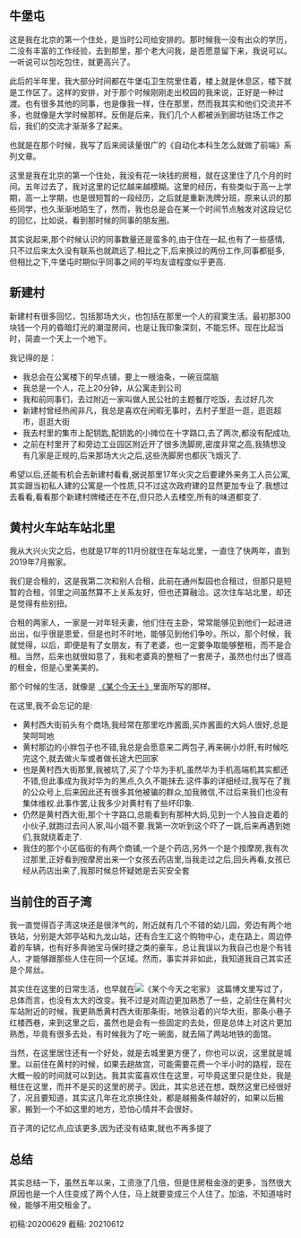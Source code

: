 

## 牛堡屯


这是我在北京的第一个住处，是当时公司给安排的。那时候我一没有出众的学历，二没有丰富的工作经验，去到那里，那个老大问我，是否愿意留下来，我说可以。一听说可以包吃包住，就更高兴了。


此后的半年里，我大部分时间都在牛堡屯卫生院里住着，楼上就是休息区，楼下就是工作区了。这样的安排，对于那个时候刚刚走出校园的我来说，正好是一种过渡。也有很多其他的同事，也是像我一样，住在那里，然而我其实和他们交流并不多，也就像是大学时候那样。反倒是后来，我们几个人都被派到廊坊驻场工作之后，我们的交流才渐渐多了起来。


也就是在那个时候，我写了后来阅读量很广的《自动化本科生怎么就做了前端》系列文章。



这里是我在北京的第一个住处，我没有花一块钱的房租，就在这里住了几个月的时间。五年过去了，我对这里的记忆越来越模糊。这里的经历，有些类似于高一上学期，高一上学期，也是很短暂的一段经历，之后就是重新洗牌分班，原来认识的那些同学，也久渐渐地陌生了，然而，我也总是会在某一个时间节点触发对这段记忆的回忆，比如说，看到那时候的同事的朋友圈。

其实说起来,那个时候认识的同事数量还是蛮多的,由于住在一起,也有了一些感情,只不过后来太久没有联系也就疏远了.相比之下,后来换过的两份工作,同事都挺多,但相比之下,牛堡屯时期似乎同事之间的平均友谊程度似乎更高.


## 新建村

新建村有很多回忆，包括那场大火，也包括在那里一个人的寂寞生活。最初那300块钱一个月的昏暗灯光的潮湿房间，也是让我印象深刻，不能忘怀。现在比起当时，简直一个天上一个地下。

我记得的是：


- 我总会在公寓楼下的早点铺，要上一根油条，一碗豆腐脑
- 我总是一个人，花上20分钟，从公寓走到公司
- 我和前同事们，去过附近一家叫做人民公社的主题餐厅吃饭，去过好几次
- 新建村曾经热闹非凡，我总是喜欢在闲暇无事时，去村子里逛一逛，逛逛超市，逛逛大街
- 我去村里的集市上配钥匙,配钥匙的小摊位在十字路口,去了两次,都没有配成功,
- 之前在村里开了和旁边工业园区附近开了很多洗脚房,密度非常之高,我猜想没有几家是正规的,后来那场大火之后,这些洗脚房也都灰飞烟灭了.


希望以后,还能有机会去新建村看看,据说那里17年火灾之后要建外来务工人员公寓,其实跟当初私人建的公寓是一个性质,只不过这次政府建的显然更加专业了.我想过去看看,看看那个新建村牌楼还在不在,但只恐人去楼空,所有的味道都变了.

##  黄村火车站车站北里


我从大兴火灾之后，也就是17年的11月份就住在车站北里，一直住了快两年，直到2019年7月搬家。

我们是合租的，这是我第二次和别人合租，此前在通州梨园也合租过，但那只是短暂的合租，邻里之间虽然算不上关系友好，但也还算融洽。这次住车站北里，却还是觉得有些别扭。

合租的两家人，一家是一对年轻夫妻，他们住在主卧，常常能够见到他们一起进进出出，似乎很是恩爱，但是也时不时地，能够见到他们争吵。所以，那个时候，我就觉得，以后，即便是有了女朋友，有了老婆，也一定要争取能够整租，而不是合租。当然，后来也就很如意了，我和老婆真的整租了一套房子，虽然也付出了很高的租金，但是心里美美的。


那个时候的生活，就像是 [《某个今天十》](https://www.jianshu.com/p/73d65147648d)里面所写的那样。


在这里,我不会忘记的是:

- 黄村西大街前头有个商场,我经常在那里吃炸酱面,买炸酱面的大妈人很好,总是笑呵呵地
- 黄村那边的小胖包子也不错,我总是会愿意来二两包子,再来碗小炒肝,有时候吃完这个,就去做火车或者做长途大巴回家
- 也是黄村西大街那里,我被坑了,买了个华为手机,虽然华为手机高端机其实都还不错,但此事成为我对华为的黑点,久久不能抹去.这件事的详细经过,我写在了我的公众号上,后来因此还有很多其他被骗的群众,加我微信,不过后来我们也没有集体维权.此事作罢,让我多少对黄村有了些坏印象.
- 仍然是黄村西大街,那个十字路口,总能看到有那种大妈,见到一个人独自走着的小伙子,就跑过去问人家,叫小姐不要.我第一次听到这个吓了一跳,后来再遇到她们,我就绕着走了.
- 我住的那个小区临街的有两个商铺,一个是个药店,另外一个是个按摩房,我有次过那里,正好看到按摩房出来一个女孩去药店里,当我走过之后,回头再看,女孩已经从药店出来了,我那时候总怀疑她是去买安全套
  


## 当前住的百子湾

我一直觉得百子湾这块还是很洋气的，附近就有几个不错的幼儿园，旁边有两个地铁站，分别是大郊亭站和九龙山站，还有合生汇这个购物中心，走在路上，周边停着的车辆，也有好多奔驰宝马保时捷之类的豪车，总让我误以为我自己也是个有钱人，才能够跟那些人住在同一个区域。然而，事实并非如此，我知道我自己其实还是个屌丝。

其实住在这里的日常生活，也早就在![《某个今天之宅家》](/2020/06/04/2020/某个今天之宅家/) 这篇博文里写过了，总体而言，也没有太大的改变。我不过是对周边更加熟悉了一些，之前住在黄村火车站附近的时候，我更熟悉黄村西大街那条街，地铁沿着的兴华大街，那条小巷子红楼西巷，来到这里之后，虽然也是会有一些固定的去处，但是总体上对这片更加熟悉，毕竟有很多去处，有时候我为了吃一碗面，就去隔了两站地铁的面馆。

当然，在这里居住还有一个好处，就是去城里更方便了，你也可以说，这里就是城里。以前住在黄村的时候，如果去趟故宫，可能需要花费一个半小时的路程，现在大概一般的时间就可以到达。我其实蛮喜欢住在这里，可毕竟这里只是住处，我是租住在这里，而并不是买的这里的房子。因此，其实总还在想，既然这里已经很好了，况且要知道，其实这几年在北京换住处，都是越搬条件越好的，如果以后搬家，搬到一个不如这里的地方，恐怕心情并不会很好。


百子湾的记忆点,应该更多,因为还没有结束,就也不再多提了

## 总结

其实总结一下，虽然五年以来，工资涨了几倍，但是住房租金涨的更多，当然很大原因也是一个人住变成了两个人住，马上就要变成三个人住了。加油，不知道啥时候，能够不用交租金了。


初稿:20200629
截稿: 20210612